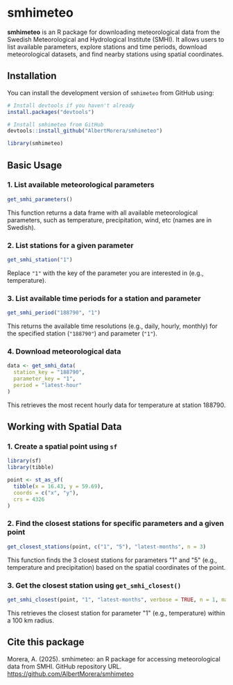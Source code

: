 
# smhimeteo

**smhimeteo** is an R package for downloading meteorological data from the Swedish Meteorological and Hydrological Institute (SMHI). It allows users to list available parameters, explore stations and time periods, download meteorological datasets, and find nearby stations using spatial coordinates.

## Installation

You can install the development version of `smhimeteo` from GitHub using:

```r
# Install devtools if you haven't already
install.packages("devtools")

# Install smhimeteo from GitHub
devtools::install_github("AlbertMorera/smhimeteo")

library(smhimeteo)

```

## Basic Usage

### 1. List available meteorological parameters

```r
get_smhi_parameters()
```

This function returns a data frame with all available meteorological parameters, such as temperature, precipitation, wind, etc (names are in Swedish).

### 2. List stations for a given parameter

```r
get_smhi_station("1")
```

Replace `"1"` with the key of the parameter you are interested in (e.g., temperature).

### 3. List available time periods for a station and parameter

```r
get_smhi_period("188790", "1")
```

This returns the available time resolutions (e.g., daily, hourly, monthly) for the specified station (`"188790"`) and parameter (`"1"`).

### 4. Download meteorological data

```r
data <- get_smhi_data(
  station_key = "188790",
  parameter_key = "1",
  period = "latest-hour"
)
```

This retrieves the most recent hourly data for temperature at station 188790.

## Working with Spatial Data

### 1. Create a spatial point using `sf`

```r
library(sf)
library(tibble)

point <- st_as_sf(
  tibble(x = 16.43, y = 59.69),
  coords = c("x", "y"),
  crs = 4326
)
```

### 2. Find the closest stations for specific parameters and a given point

```r
get_closest_stations(point, c("1", "5"), "latest-months", n = 3)
```

This function finds the 3 closest stations for parameters "1" and "5" (e.g., temperature and precipitation) based on the spatial coordinates of the point.

### 3. Get the closest station using `get_smhi_closest()`

```r
get_smhi_closest(point, "1", "latest-months", verbose = TRUE, n = 1, max_radius = 100)
```

This retrieves the closest station for parameter "1" (e.g., temperature) within a 100 km radius.

## Cite this package
Morera, A. (2025). smhimeteo: an R package for accessing meteorological data from SMHI. GitHub repository URL. https://github.com/AlbertMorera/smhimeteo
